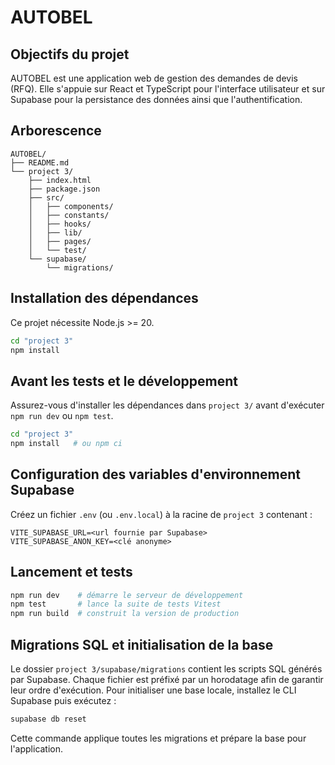 # AUTOBEL

## Objectifs du projet

AUTOBEL est une application web de gestion des demandes de devis (RFQ). Elle s'appuie sur React et TypeScript pour l'interface utilisateur et sur Supabase pour la persistance des données ainsi que l'authentification.

## Arborescence

```
AUTOBEL/
├── README.md
└── project 3/
    ├── index.html
    ├── package.json
    ├── src/
    │   ├── components/
    │   ├── constants/
    │   ├── hooks/
    │   ├── lib/
    │   ├── pages/
    │   └── test/
    └── supabase/
        └── migrations/
```

## Installation des dépendances

Ce projet nécessite Node.js >= 20.

```bash
cd "project 3"
npm install
```

## Avant les tests et le développement

Assurez-vous d'installer les dépendances dans `project 3/` avant d'exécuter `npm run dev` ou `npm test`.

```bash
cd "project 3"
npm install   # ou npm ci
```

## Configuration des variables d'environnement Supabase

Créez un fichier `.env` (ou `.env.local`) à la racine de `project 3` contenant :

```
VITE_SUPABASE_URL=<url fournie par Supabase>
VITE_SUPABASE_ANON_KEY=<clé anonyme>
```

## Lancement et tests

```bash
npm run dev    # démarre le serveur de développement
npm test       # lance la suite de tests Vitest
npm run build  # construit la version de production
```

## Migrations SQL et initialisation de la base

Le dossier `project 3/supabase/migrations` contient les scripts SQL générés par Supabase. Chaque fichier est préfixé par un horodatage afin de garantir leur ordre d'exécution. Pour initialiser une base locale, installez le CLI Supabase puis exécutez :

```bash
supabase db reset
```

Cette commande applique toutes les migrations et prépare la base pour l'application.

